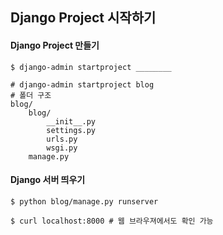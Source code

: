 ## Django Project 시작하기

#### Django Project 만들기
```
$ django-admin startproject ________
```
```
# django-admin startproject blog
# 폴더 구조
blog/
    blog/
        __init__.py 
        settings.py
        urls.py
        wsgi.py
    manage.py
```
#### Django 서버 띄우기
```
$ python blog/manage.py runserver

$ curl localhost:8000 # 웹 브라우져에서도 확인 가능
```
